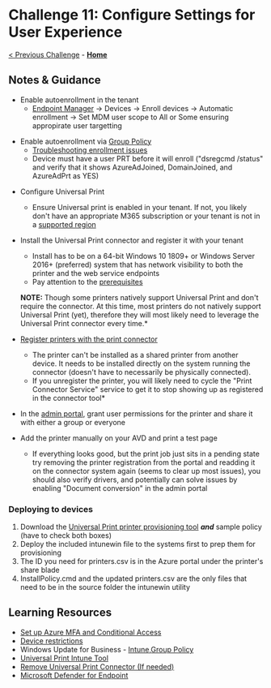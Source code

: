 # Challenge 11: Configure Settings for User Experience

[< Previous Challenge](./10-Monitor-Manage-Performance-Health.md) - **[Home](./README.md)**

## Notes & Guidance

* Enable autoenrollment in the tenant
    - [Endpoint Manager](https://endpoint.microsoft.com) -> Devices -> Enroll devices -> Automatic enrollment -> Set MDM user scope to All or Some ensuring appropirate user targetting

- Enable autoenrollment via [Group Policy](https://docs.microsoft.com/en-us/windows/client-management/mdm/enroll-a-windows-10-device-automatically-using-group-policy)
    - [Troubleshooting enrollment issues](https://docs.microsoft.com/en-us/troubleshoot/mem/intune/troubleshoot-windows-auto-enrollment)
    - Device must have a user PRT before it will enroll ("dsregcmd /status" and verify that it shows AzureAdJoined, DomainJoined, and AzureAdPrt as YES)

* Configure Universal Print
    - Ensure Universal print is enabled in your tenant. If not, you likely don't have an appropriate M365 subscription or your tenant is not in a [supported region](https://docs.microsoft.com/en-us/universal-print/fundamentals/universal-print-license#list-of-regions-where-universal-print-is-available)

* Install the Universal Print connector and register it with your tenant
    * Install has to be on a 64-bit Windows 10 1809+ or Windows Server 2016+ (preferred) system that has network visibility to both the printer and the web service endpoints
    * Pay attention to the [prerequisites](https://docs.microsoft.com/en-us/universal-print/fundamentals/universal-print-connector-installation)

   **NOTE:** Though some printers natively support Universal Print and don't require the connector.  At this time, most printers do not natively support Universal Print (yet), therefore they will most likely need to leverage the Universal Print connector every time.*

* [Register printers with the print connector](https://docs.microsoft.com/en-us/universal-print/fundamentals/universal-print-connector-printer-registration)
    * The printer can't be installed as a shared printer from another device.  It needs to be installed directly on the system running the connector (doesn't have to necessarily be physically connected).
    * If you unregister the printer, you will likely need to cycle the "Print Connector Service" service to get it to stop showing up as registered in the connector tool*

* In the [admin portal](https://portal.azure.com/#blade/Universal_Print/MainMenuBlade/Printers), grant user permissions for the printer and share it with either a group or everyone

* Add the printer manually on your AVD and print a test page
    * If everything looks good, but the print job just sits in a pending state try removing the printer registration from the portal and readding it on the connector system again (seems to clear up most issues), you should also verify drivers, and potentially can solve issues by enabling "Document conversion" in the admin portal

### Deploying to devices

1. Download the [Universal Print printer provisioning tool](https://www.microsoft.com/en-us/download/details.aspx?id=101453) ***and*** sample policy (have to check both boxes)
1. Deploy the included intunewin file to the systems first to prep them for provisioning
1. The ID you need for printers.csv is in the Azure portal under the printer's share blade
1. InstallPolicy.cmd and the updated printers.csv are the only files that need to be in the source folder the intunewin utility

## Learning Resources

- [Set up Azure MFA and Conditional Access](https://docs.microsoft.com/en-us/azure/virtual-desktop/set-up-mfa)
- [Device restrictions](https://docs.microsoft.com/en-us/mem/intune/configuration/device-restrictions-windows-10)
- Windows Update for Business - [Intune](https://docs.microsoft.com/en-us/windows/deployment/update/deploy-updates-intune),[Group Policy](https://docs.microsoft.com/en-us/windows/deployment/update/waas-wufb-group-policy)
- [Universal Print Intune Tool](https://docs.microsoft.com/en-us/universal-print/fundamentals/universal-print-intune-tool)
- [Remove Universal Print Connector (If needed)](https://docs.microsoft.com/en-us/universal-print/fundamentals/universal-print-remove-connector-howto)
- [Microsoft Defender for Endpoint](https://docs.microsoft.com/en-us/mem/configmgr/protect/deploy-use/defender-advanced-threat-protection#bkmk_any_os)
